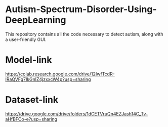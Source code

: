 
# Autism-Spectrum-Disorder-Using-DeepLearning
This repository contains all the code necessary to detect autism, along with a user-friendly GUI.
# Model-link
 https://colab.research.google.com/drive/12IwfTcdR-IRaQVFg7IkGnlZ4jzxxcW4p?usp=sharing
# Dataset-link
 https://drive.google.com/drive/folders/1dCETVruQn4EZJash14C_Tv-aHfBFCo-e?usp=sharing
